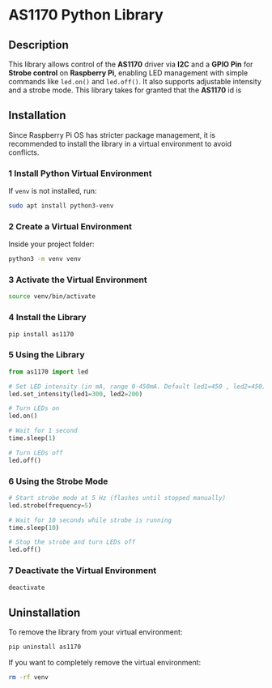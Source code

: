 # AS1170 Python Library

## Description
This library allows control of the **AS1170** driver via **I2C** and a **GPIO Pin** for **Strobe control** on **Raspberry Pi**, enabling LED management with simple commands like `led.on()` and `led.off()`. It also supports adjustable intensity and a strobe mode.
This library takes for granted that the **AS1170** id is
## Installation
Since Raspberry Pi OS has stricter package management, it is recommended to install the library in a virtual environment to avoid conflicts.

### 1 Install Python Virtual Environment
If `venv` is not installed, run:
```sh
sudo apt install python3-venv
```

### 2 Create a Virtual Environment
Inside your project folder:
```sh
python3 -m venv venv
```

### 3 Activate the Virtual Environment
```sh
source venv/bin/activate
```

### 4 Install the Library
```sh
pip install as1170
```

### 5 Using the Library
```python
from as1170 import led

# Set LED intensity (in mA, range 0-450mA. Default led1=450 , led2=450)
led.set_intensity(led1=300, led2=200)

# Turn LEDs on
led.on()

# Wait for 1 second
time.sleep(1)

# Turn LEDs off
led.off()
```

### 6 Using the Strobe Mode
```python
# Start strobe mode at 5 Hz (flashes until stopped manually)
led.strobe(frequency=5)

# Wait for 10 seconds while strobe is running
time.sleep(10)

# Stop the strobe and turn LEDs off
led.off()
```

### 7 Deactivate the Virtual Environment
```sh
deactivate
```

## Uninstallation
To remove the library from your virtual environment:
```sh
pip uninstall as1170
```
If you want to completely remove the virtual environment:
```sh
rm -rf venv
```

